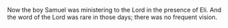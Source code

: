 Now the boy Samuel was ministering to the Lord in the presence of Eli. And the word of the Lord was rare in those days; there was no frequent vision.

